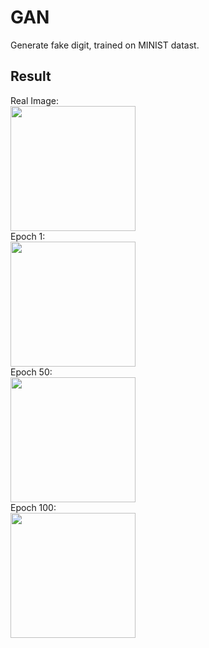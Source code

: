 # GAN
Generate fake digit, trained on MINIST datast.

## Result
Real Image: <br/>
<img src="https://github.com/Xinrui-Fang/HCI-ML-with-Code/blob/master/GAN/GAN/img/real_images.png" width = "200"  alt="" align=center /><br/>
Epoch 1:<br/>
<img src="https://github.com/Xinrui-Fang/HCI-ML-with-Code/blob/master/GAN/GAN/img/fake_images-1.png" width = "200"  alt="" align=center /><br/>
Epoch 50:<br/>
<img src="https://github.com/Xinrui-Fang/HCI-ML-with-Code/blob/master/GAN/GAN/img/fake_images-50.png" width = "200"  alt="" align=center /><br/>
Epoch 100:<br/>
<img src="https://github.com/Xinrui-Fang/HCI-ML-with-Code/blob/master/GAN/GAN/img/fake_images-100.png" width = "200"  alt="" align=center /><br/>
